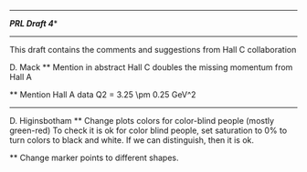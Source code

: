 ******************
***PRL Draft 4****
******************

This draft contains the comments and suggestions from Hall C collaboration

D. Mack
** Mention in abstract Hall C doubles the missing momentum from Hall A

** Mention Hall A data Q2 = 3.25 \pm 0.25 GeV^2

------------------------------------

D. Higinsbotham
** Change plots colors for color-blind people (mostly green-red)
To check it is ok for color blind people, set saturation to 0% to turn
colors to black and white. If we can distinguish, then it is ok.

** Change marker points to different shapes.